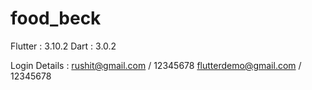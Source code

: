 # food_beck

Flutter : 3.10.2
Dart : 3.0.2

Login Details :
rushit@gmail.com / 12345678
flutterdemo@gmail.com /  12345678